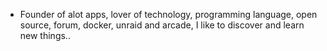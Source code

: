 - Founder of alot apps, lover of technology, programming language, open source, forum, docker, unraid and arcade, I like to discover and learn new things..
  <br>


























































































































































































































































































































































































































































































































































































































































































































































































































































































































































































































































































































































































































































































































































































































































































































































































































































































































































































































































































































































































































